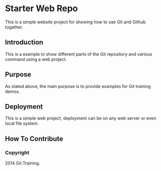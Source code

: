 # Starter Web Repo

This is a simple website project for showing how to use Git and Github together.

## Introduction

This is a example to show different parts of the Git repository and various command using a web project.
## Purpose

As stated above, the main purpose is to provide examples for Git training demos.

## Deployment

This is a simple web project, deployment can be on any web server or even local file system.

## How To Contribute

### Copyright

2014 Git.Training.